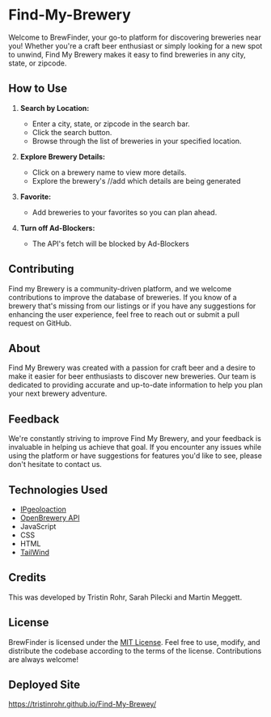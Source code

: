 # Find-My-Brewery

Welcome to BrewFinder, your go-to platform for discovering breweries near you! Whether you're a craft beer enthusiast or simply looking for a new spot to unwind, Find My Brewery makes it easy to find breweries in any city, state, or zipcode.

## How to Use

1. **Search by Location:**
   - Enter a city, state, or zipcode in the search bar.
   - Click the search button.
   - Browse through the list of breweries in your specified location.

2. **Explore Brewery Details:**
   - Click on a brewery name to view more details.
   - Explore the brewery's //add which details are being generated

3. **Favorite:**
   - Add breweries to your favorites so you can plan ahead.

4. **Turn off Ad-Blockers:**
   - The API's fetch will be blocked by Ad-Blockers


## Contributing

Find my Brewery is a community-driven platform, and we welcome contributions to improve the database of breweries. If you know of a brewery that's missing from our listings or if you have any suggestions for enhancing the user experience, feel free to reach out or submit a pull request on GitHub.

## About

Find My Brewery was created with a passion for craft beer and a desire to make it easier for beer enthusiasts to discover new breweries. Our team is dedicated to providing accurate and up-to-date information to help you plan your next brewery adventure.

## Feedback

We're constantly striving to improve Find My Brewery, and your feedback is invaluable in helping us achieve that goal. If you encounter any issues while using the platform or have suggestions for features you'd like to see, please don't hesitate to contact us.

## Technologies Used

- [IPgeoloaction](https://ipgeolocation.io/documentation.html)
- [OpenBrewery API](https://www.openbrewerydb.org/documentation/)
- JavaScript
- CSS
- HTML
- [TailWind](https://tailwindcss.com/)

## Credits

This was developed by Tristin Rohr, Sarah Pilecki and Martin Meggett.

## License

BrewFinder is licensed under the [MIT License](#). Feel free to use, modify, and distribute the codebase according to the terms of the license. Contributions are always welcome!

## Deployed Site
https://tristinrohr.github.io/Find-My-Brewey/




